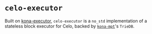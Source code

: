 # `celo-executor`

Built on [kona-executor][kona-executor], `celo-executor` is a `no_std` implementation of a stateless block executor for 
Celo, backed by [`kona-mpt`][kona-mpt]'s `TrieDB`.

[kona-executor]: https://crates.io/crates/kona-executor
[kona-mpt]: https://crates.io/crates/kona-mpt
